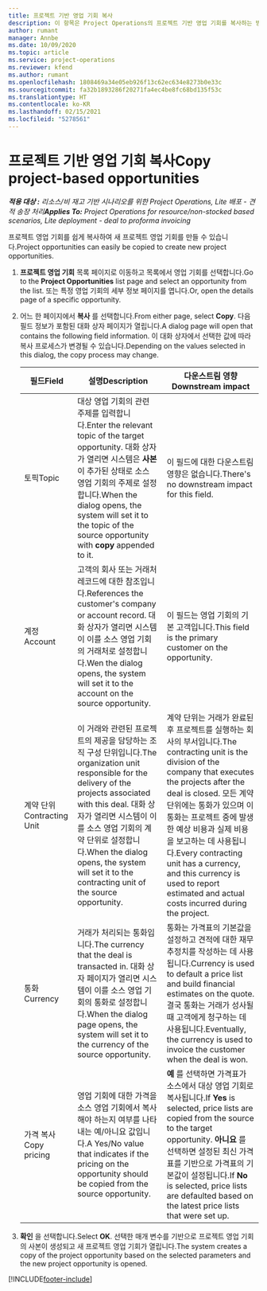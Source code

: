 ```yaml
---
title: 프로젝트 기반 영업 기회 복사
description: 이 항목은 Project Operations의 프로젝트 기반 영업 기회를 복사하는 방법에 대한 정보를 제공합니다.
author: rumant
manager: Annbe
ms.date: 10/09/2020
ms.topic: article
ms.service: project-operations
ms.reviewer: kfend
ms.author: rumant
ms.openlocfilehash: 1808469a34e05eb926f13c62ec634e8273b0e33c
ms.sourcegitcommit: fa32b1893286f20271fa4ec4be8fc68bd135f53c
ms.translationtype: HT
ms.contentlocale: ko-KR
ms.lasthandoff: 02/15/2021
ms.locfileid: "5278561"
---
```

# <a name="copy-project-based-opportunities"></a><span data-ttu-id="f2393-103">프로젝트 기반 영업 기회 복사</span><span class="sxs-lookup"><span data-stu-id="f2393-103">Copy project-based opportunities</span></span>

<span data-ttu-id="f2393-104">_**적용 대상 :** 리소스/비 재고 기반 시나리오를 위한 Project Operations, Lite 배포 - 견적 송장 처리_</span><span class="sxs-lookup"><span data-stu-id="f2393-104">_**Applies To:** Project Operations for resource/non-stocked based scenarios, Lite deployment - deal to proforma invoicing_</span></span>


<span data-ttu-id="f2393-105">프로젝트 영업 기회를 쉽게 복사하여 새 프로젝트 영업 기회를 만들 수 있습니다.</span><span class="sxs-lookup"><span data-stu-id="f2393-105">Project opportunities can easily be copied to create new project opportunities.</span></span> 

1. <span data-ttu-id="f2393-106">**프로젝트 영업 기회** 목록 페이지로 이동하고 목록에서 영업 기회를 선택합니다.</span><span class="sxs-lookup"><span data-stu-id="f2393-106">Go to the **Project Opportunities** list page and select an opportunity from the list.</span></span> <span data-ttu-id="f2393-107">또는 특정 영업 기회의 세부 정보 페이지를 엽니다.</span><span class="sxs-lookup"><span data-stu-id="f2393-107">Or, open the details page of a specific opportunity.</span></span> 
2. <span data-ttu-id="f2393-108">어느 한 페이지에서 **복사** 를 선택합니다.</span><span class="sxs-lookup"><span data-stu-id="f2393-108">From either page, select **Copy**.</span></span> <span data-ttu-id="f2393-109">다음 필드 정보가 포함된 대화 상자 페이지가 열립니다.</span><span class="sxs-lookup"><span data-stu-id="f2393-109">A dialog page will open that contains the following field information.</span></span> <span data-ttu-id="f2393-110">이 대화 상자에서 선택한 값에 따라 복사 프로세스가 변경될 수 있습니다.</span><span class="sxs-lookup"><span data-stu-id="f2393-110">Depending on the values selected in this dialog, the copy process may change.</span></span>

    | <span data-ttu-id="f2393-111">**필드**</span><span class="sxs-lookup"><span data-stu-id="f2393-111">**Field**</span></span> | <span data-ttu-id="f2393-112">**설명**</span><span class="sxs-lookup"><span data-stu-id="f2393-112">**Description**</span></span> | <span data-ttu-id="f2393-113">**다운스트림 영향**</span><span class="sxs-lookup"><span data-stu-id="f2393-113">**Downstream impact**</span></span> |
    | --- | --- | --- |
    | <span data-ttu-id="f2393-114">토픽</span><span class="sxs-lookup"><span data-stu-id="f2393-114">Topic</span></span> | <span data-ttu-id="f2393-115">대상 영업 기회의 관련 주제를 입력합니다.</span><span class="sxs-lookup"><span data-stu-id="f2393-115">Enter the relevant topic of the target opportunity.</span></span> <span data-ttu-id="f2393-116">대화 상자가 열리면 시스템은 **사본** 이 추가된 상태로 소스 영업 기회의 주제로 설정합니다.</span><span class="sxs-lookup"><span data-stu-id="f2393-116">When the dialog opens, the system will set it to the topic of the source opportunity with **copy** appended to it.</span></span> | <span data-ttu-id="f2393-117">이 필드에 대한 다운스트림 영향은 없습니다.</span><span class="sxs-lookup"><span data-stu-id="f2393-117">There's no downstream impact for this field.</span></span> |
    | <span data-ttu-id="f2393-118">계정</span><span class="sxs-lookup"><span data-stu-id="f2393-118">Account</span></span> | <span data-ttu-id="f2393-119">고객의 회사 또는 거래처 레코드에 대한 참조입니다.</span><span class="sxs-lookup"><span data-stu-id="f2393-119">References the customer's company or account record.</span></span> <span data-ttu-id="f2393-120">대화 상자가 열리면 시스템이 이를 소스 영업 기회의 거래처로 설정합니다.</span><span class="sxs-lookup"><span data-stu-id="f2393-120">Wen the dialog opens, the system will set it to the account on the source opportunity.</span></span> | <span data-ttu-id="f2393-121">이 필드는 영업 기회의 기본 고객입니다.</span><span class="sxs-lookup"><span data-stu-id="f2393-121">This field is the primary customer on the opportunity.</span></span> |
    | <span data-ttu-id="f2393-122">계약 단위</span><span class="sxs-lookup"><span data-stu-id="f2393-122">Contracting Unit</span></span> | <span data-ttu-id="f2393-123">이 거래와 관련된 프로젝트의 제공을 담당하는 조직 구성 단위입니다.</span><span class="sxs-lookup"><span data-stu-id="f2393-123">The organization unit responsible for the delivery of the projects associated with this deal.</span></span> <span data-ttu-id="f2393-124">대화 상자가 열리면 시스템이 이를 소스 영업 기회의 계약 단위로 설정합니다.</span><span class="sxs-lookup"><span data-stu-id="f2393-124">When the dialog opens, the system will set it to the contracting unit of the source opportunity.</span></span> | <span data-ttu-id="f2393-125">계약 단위는 거래가 완료된 후 프로젝트를 실행하는 회사의 부서입니다.</span><span class="sxs-lookup"><span data-stu-id="f2393-125">The contracting unit is the division of the company that executes the projects after the deal is closed.</span></span> <span data-ttu-id="f2393-126">모든 계약 단위에는 통화가 있으며 이 통화는 프로젝트 중에 발생한 예상 비용과 실제 비용을 보고하는 데 사용됩니다.</span><span class="sxs-lookup"><span data-stu-id="f2393-126">Every contracting unit has a currency, and this currency is used to report estimated and actual costs incurred during the project.</span></span> |
    | <span data-ttu-id="f2393-127">통화</span><span class="sxs-lookup"><span data-stu-id="f2393-127">Currency</span></span> | <span data-ttu-id="f2393-128">거래가 처리되는 통화입니다.</span><span class="sxs-lookup"><span data-stu-id="f2393-128">The currency that the deal is transacted in.</span></span> <span data-ttu-id="f2393-129">대화 상자 페이지가 열리면 시스템이 이를 소스 영업 기회의 통화로 설정합니다.</span><span class="sxs-lookup"><span data-stu-id="f2393-129">When the dialog page opens, the system will set it to the currency of the source opportunity.</span></span> | <span data-ttu-id="f2393-130">통화는 가격표의 기본값을 설정하고 견적에 대한 재무 추정치를 작성하는 데 사용됩니다.</span><span class="sxs-lookup"><span data-stu-id="f2393-130">Currency is used to default a price list and build financial estimates on the quote.</span></span> <span data-ttu-id="f2393-131">결국 통화는 거래가 성사될 때 고객에게 청구하는 데 사용됩니다.</span><span class="sxs-lookup"><span data-stu-id="f2393-131">Eventually, the currency is used to invoice the customer when the deal is won.</span></span> |
    | <span data-ttu-id="f2393-132">가격 복사</span><span class="sxs-lookup"><span data-stu-id="f2393-132">Copy pricing</span></span> | <span data-ttu-id="f2393-133">영업 기회에 대한 가격을 소스 영업 기회에서 복사해야 하는지 여부를 나타내는 예/아니요 값입니다.</span><span class="sxs-lookup"><span data-stu-id="f2393-133">A Yes/No value that indicates if the pricing on the opportunity should be copied from the source opportunity.</span></span> | <span data-ttu-id="f2393-134">**예** 를 선택하면 가격표가 소스에서 대상 영업 기회로 복사됩니다.</span><span class="sxs-lookup"><span data-stu-id="f2393-134">If **Yes** is selected, price lists are copied from the source to the target opportunity.</span></span> <span data-ttu-id="f2393-135">**아니요** 를 선택하면 설정된 최신 가격표를 기반으로 가격표의 기본값이 설정됩니다.</span><span class="sxs-lookup"><span data-stu-id="f2393-135">If **No** is selected, price lists are defaulted based on the latest price lists that were set up.</span></span> |

3. <span data-ttu-id="f2393-136">**확인** 을 선택합니다.</span><span class="sxs-lookup"><span data-stu-id="f2393-136">Select **OK**.</span></span> <span data-ttu-id="f2393-137">선택한 매개 변수를 기반으로 프로젝트 영업 기회의 사본이 생성되고 새 프로젝트 영업 기회가 열립니다.</span><span class="sxs-lookup"><span data-stu-id="f2393-137">The system creates a copy of the project opportunity based on the selected parameters and the new project opportunity is opened.</span></span>


[!INCLUDE[footer-include](../includes/footer-banner.md)]